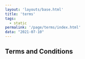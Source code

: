 ```yaml
---
layout: 'layouts/base.html'
title: 'terms'
tags:
  - static
permalink: '/page/terms/index.html'
data: "2021-07-10"
---
```


## Terms and Conditions

